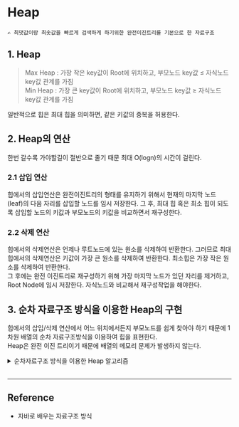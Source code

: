 # Heap
    ✍️ 최댓값이랑 최솟값을 빠르게 검색하게 하기위한 완전이진트리를 기본으로 한 자료구조
## 1. Heap
> Max Heap : 가장 작은 key값이 Root에 위치하고, 부모노드 key값 ≤ 자식노드 key값 관계를 가짐  
Min Heap : 가장 큰 key값이 Root에 위치하고, 부모노드 key값 ≥ 자식노드 key값 관계를 가짐  

일반적으로 힙은 최대 힙을 의미하면, 같은 키값의 중복을 허용한다.

## 2. Heap의 연산     
한번 갈수록 가야할길이 절반으로 줄기 때문 최대 O(logn)의 시간이 걸린다.
### 2.1 삽입 연산
힙에서의 삽입연산은 완전이진트리의 형태를 유지하기 위해서 현재의 마지막 노드(leaf)의 다음 자리를 삽입할 노드를 임시 저장한다. 그 후, 최대 힙 혹은 최소 힙이 되도록 삽입할 노드의 키값과 부모노드의 키값을 비교하면서 재구성한다.  
### 2.2 삭제 연산
힙에서의 삭제연산은 언제나 루트노드에 있는 원소를 삭제하여 반환한다. 그러므로 최대 힙에서의 삭제연산은 키값이 가장 큰 원소를 삭제하여 반환한다. 최소힙은 가장 작은 원소를 삭제하여 반환한다.  
그 후에는 완전 이진트리로 재구성하기 위해 가장 마지막 노드가 있던 자리를 제거하고, Root Node에 임시 저장한다. 자식노드와 비교해서 재구성작업을 해야한다.

## 3. 순차 자료구조 방식을 이용한 Heap의 구현
힙에서의 삽입/삭제 연산에서 어느 위치에서든지 부모노드를 쉽게 찾아야 하기 때문에 1차원 배열의 순차 자료구조방식을 이용하여 힙을 표현한다.  
Heap은 완전 이진 트리이기 때문에 배열의 메모리 문제가 발생하지 않는다.

<details>
<summary>순차자료구조 방식을 이용한 Heap 알고리즘</summary>

```java
class Heap{
    private int heapSize;
    private int itempHeap[];

    public Heap(int size){
        heapSize = 0;
        itempHeap = new int[size];
    }

    public void insertHeap(int data){
        int i = ++heapSize;
        while ((i != 1) && (data > itempHeap[i/2])){
            itempHeap[i] = itempHeap[i/2];
            i /= 2;
        }
        itempHeap[i] = data;
    }

    public int getHeapSize(){
        return this.heapSize;
    }

    public int deleteHeap(){
        int parent, child;
        int data, temp;
        data = itempHeap[1]; // 인덱스 계산을 용이하기 위해 인덱스 0번을 비워두고, 인덱스 1번을 root로 한다.
        temp = itempHeap[heapSize--];
        parent = 1;
        child = 2;

        while (child<=heapSize){
            if ((child < heapSize) && (itempHeap[child] < itempHeap[child+1])) child++;
            if (temp >= itempHeap[child]) break;
            itempHeap[parent] = itempHeap[child];
            parent = child;
            child += 2;
        }
        itempHeap[parent] = temp;
        return data;
    }

    public void printHeap(){
        for (int i =1; i<=heapSize; i++){
            System.out.printf("[%d] ",itempHeap[i]);
        }
        System.out.println();
    }
}
```
</details>
<br>

---

## Reference

- 자바로 배우는 자료구조 방식
